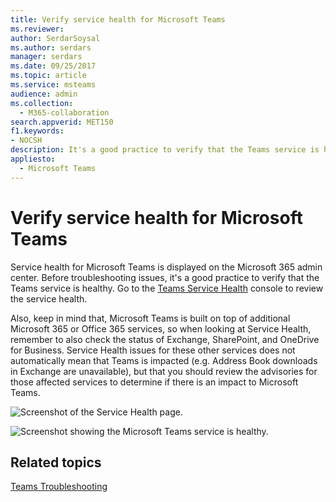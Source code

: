 ```yaml
---
title: Verify service health for Microsoft Teams
ms.reviewer: 
author: SerdarSoysal
ms.author: serdars
manager: serdars
ms.date: 09/25/2017
ms.topic: article
ms.service: msteams
audience: admin
ms.collection: 
  - M365-collaboration
search.appverid: MET150
f1.keywords:
- NOCSH
description: It's a good practice to verify that the Teams service is healthy as well as other Microsoft 365 or Office 365 components such as Exchange, SharePoint, and OneDrive for Business.
appliesto: 
  - Microsoft Teams
---
```


# Verify service health for Microsoft Teams

Service health for Microsoft Teams is displayed on the Microsoft 365 admin center. Before troubleshooting issues, it's a good practice to verify that the Teams service is healthy. Go to the <a href=" https://admin.microsoft.com/adminportal/home?ref=servicehealth" target="_blank">Teams Service Health</a> console to review the service health.

Also, keep in mind that, Microsoft Teams is built on top of additional Microsoft 365 or Office 365 services, so when looking at Service Health, remember to also check the status of Exchange, SharePoint, and OneDrive for Business. Service Health issues for these other services does not automatically mean that Teams is impacted (e.g. Address Book downloads in Exchange are unavailable), but that you should review the advisories for those affected services to determine if there is an impact to Microsoft Teams.

![Screenshot of the Service Health page.](media/Verify_service_health_for_Microsoft_Teams_image1.png)

![Screenshot showing the Microsoft Teams service is healthy.](media/Verify_service_health_for_Microsoft_Teams_image2.png)


## Related topics

[Teams Troubleshooting](/MicrosoftTeams/troubleshoot/teams)